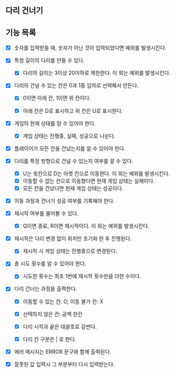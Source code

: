 다리 건너기
---

## 기능 목록

- [x] 숫자를 입력받을 때, 숫자가 아닌 것이 입력되었다면 예외를 발생시킨다.

- [x] 특정 길이의 다리를 만들 수 있다.
    - [x] 다리의 길이는 3이상 20이하로 제한한다. 이 외는 예외를 발생시킨다.


- [x] 다리의 건널 수 있는 칸은 0과 1중 임의로 선택해서 만든다.
    - [x] 0이면 아래 칸, 1이면 위 칸이다.
    - [x] 아래 칸은 D로 표시하고 위 칸은 U로 표시한다.


- [x] 게임의 현재 상태를 알 수 있어야 한다.
    - [x] 게임 상태는 진행중, 실패, 성공으로 나뉜다.
- [x] 플레이어가 모든 칸을 건넜는지를 알 수 있어야 한다.
- [x] 다리를 특정 방향으로 건널 수 있는지 여부를 알 수 있다.
    - [x] U는 윗칸으로 D는 아랫 칸으로 이동한다. 이 외는 예외를 발생시킨다.
    - [x] 이동할 수 없는 칸으로 이동했다면 현재 게임 상태는 실패이다.
    - [x] 모든 칸을 건넜다면 현재 게임 상태는 성공이다.
- [x] 이동 과정과 건너기 성공 여부를 기록해야 한다.


- [x] 재시작 여부를 물어볼 수 있다.
    - [x] Q이면 종료, R이면 재시작이다. 이 외는 예외를 발생시킨다.
- [x] 재시작은 다리 변경 없이 위치만 초기화 한 후 진행된다.
    - [x] 재시작 시 게임 상태는 진행중으로 변경된다.


- [x] 총 시도 횟수를 알 수 있어야 한다.
    - [x] 시도한 횟수는 최초 1번에 재시작 횟수만큼 더한 수이다.
- [x] 다리 건너는 과정을 출력한다.
    - [x] 이동할 수 있는 칸: O, 이동 불가 칸: X
    - [x] 선택하지 않은 칸: 공백 한칸
    - [x] 다리 시작과 끝은 대괄호로 감싼다.
    - [x] 다리 칸 구분은 | 로 한다.


- [x] 에러 메시지는 ERROR 문구와 함께 출력된다.
- [x] 잘못된 값 입력시 그 부분부터 다시 입력받는다.